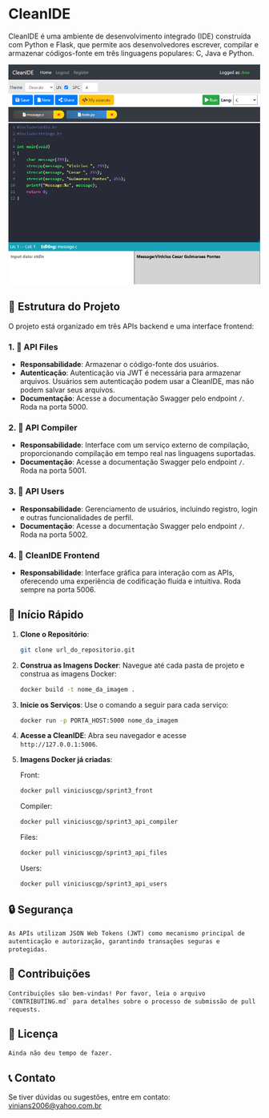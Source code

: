 # CleanIDE

CleanIDE é uma ambiente de desenvolvimento integrado (IDE) construída com Python e Flask, que permite aos desenvolvedores escrever, compilar e armazenar códigos-fonte em três linguagens populares: C, Java e Python.

![Imagem da Interface](https://github.com/viniciuscgp/sprint3_front/blob/main/app/static/images/clean_ide.png) 

## 📁 Estrutura do Projeto

O projeto está organizado em três APIs backend e uma interface frontend:

### 1. 📂 API Files

- **Responsabilidade**: Armazenar o código-fonte dos usuários.
- **Autenticação**: Autenticação via JWT é necessária para armazenar arquivos. Usuários sem autenticação podem usar a CleanIDE, mas não podem salvar seus arquivos.
- **Documentação**: Acesse a documentação Swagger pelo endpoint `/`. Roda na porta 5000.

### 2. 📂 API Compiler

- **Responsabilidade**: Interface com um serviço externo de compilação, proporcionando compilação em tempo real nas linguagens suportadas. 
- **Documentação**: Acesse a documentação Swagger pelo endpoint `/`. Roda na porta 5001.

### 3. 📂 API Users

- **Responsabilidade**: Gerenciamento de usuários, incluindo registro, login e outras funcionalidades de perfil.
- **Documentação**: Acesse a documentação Swagger pelo endpoint `/`. Roda na porta 5002.

### 4. 📂 CleanIDE Frontend

- **Responsabilidade**: Interface gráfica para interação com as APIs, oferecendo uma experiência de codificação fluída e intuitiva. Roda sempre na porta 5006. 

## 🚀 Início Rápido

1. **Clone o Repositório**:
   ```bash
   git clone url_do_repositorio.git

2. **Construa as Imagens Docker**:
Navegue até cada pasta de projeto e construa as imagens Docker:
    ```bash
    docker build -t nome_da_imagem .

3. **Inicie os Serviços**:
    Use o comando a seguir para cada serviço:
    ```bash
    docker run -p PORTA_HOST:5000 nome_da_imagem


4. **Acesse a CleanIDE**:
    Abra seu navegador e acesse `http://127.0.0.1:5006`.

5. **Imagens Docker já criadas**:

    Front:
    ```bash
    docker pull viniciuscgp/sprint3_front
    ```

    Compiler:
    ```bash 
    docker pull viniciuscgp/sprint3_api_compiler
    ```

    Files:
    ```bash
    docker pull viniciuscgp/sprint3_api_files
    ```

    Users:
    ```bash
    docker pull viniciuscgp/sprint3_api_users
    ```

## 🔒 Segurança

    As APIs utilizam JSON Web Tokens (JWT) como mecanismo principal de autenticação e autorização, garantindo transações seguras e protegidas.

## 🤝 Contribuições

    Contribuições são bem-vindas! Por favor, leia o arquivo `CONTRIBUTING.md` para detalhes sobre o processo de submissão de pull requests.

## 📜 Licença

    Ainda não deu tempo de fazer.

## 📞 Contato

Se tiver dúvidas ou sugestões, entre em contato: [vinians2006@yahoo.com.br](mailto:vinians2006@yahoo.com.br)

